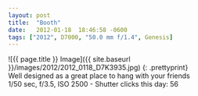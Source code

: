 ```yaml
---
layout: post
title:  "Booth"
date:   2012-01-18  18:46:58 -0600
tags: ["2012", D7000, "50.0 mm f/1.4", Genesis]
---
```

![{{ page.title }} Image]({{ site.baseurl }}/images/2012/2012_0118_D7K3935.jpg)
{: .prettyprint}  
Well designed as a great place to hang with your friends  
1/50 sec, f/3.5, ISO 2500 - Shutter clicks this day: 56